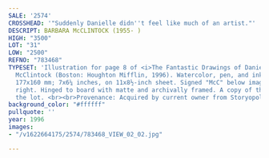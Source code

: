 ```yaml
---
SALE: '2574'
CROSSHEAD: '"Suddenly Danielle didn''t feel like much of an artist."'
DESCRIPT: BARBARA McCLINTOCK (1955- )
HIGH: "3500"
LOT: "31"
LOW: "2500"
REFNO: "783468"
TYPESET: 'Illustration for page 8 of <i>The Fantastic Drawings of Danielle</i> by
  McClintock (Boston: Houghton Mifflin, 1996). Watercolor, pen, and ink on paper.
  177x160 mm; 7x6¼ inches, on 11x8½-inch sheet. Signed "McC" below image at lower
  right. Hinged to board with matte and archivally framed. A copy of the book accompanies
  the lot. <br><br>Provenance: Acquired by current owner from Storyopolis, April 1998.'
background_color: "#ffffff"
pullquote: ''
year: 1996
images:
- "/v1622664175/2574/783468_VIEW_02_02.jpg"

---
```

